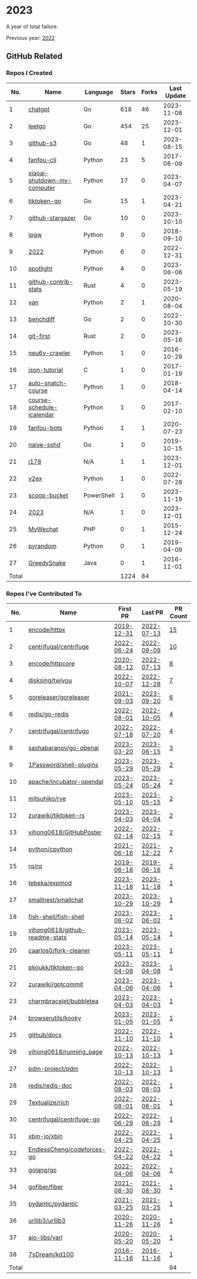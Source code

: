 # 2023

A year of total failure.

Previous year: [2022](https://github.com/j178/2022)

## GitHub Related

### Repos I Created

<!-- BEGIN:created_repos -->
| No.   | Name                                                                               | Language   | Stars | Forks | Last Update |
|-------|------------------------------------------------------------------------------------|------------|-------|-------|-------------|
| 1     | [chatgpt](https://github.com/j178/chatgpt)                                         | Go         | 618   | 46    | 2023-11-08  |
| 2     | [leetgo](https://github.com/j178/leetgo)                                           | Go         | 454   | 25    | 2023-12-01  |
| 3     | [github-s3](https://github.com/j178/github-s3)                                     | Go         | 48    | 1     | 2023-08-15  |
| 4     | [fanfou-cli](https://github.com/j178/fanfou-cli)                                   | Python     | 23    | 5     | 2017-06-09  |
| 5     | [xiaoai-shutdown-my-computer](https://github.com/j178/xiaoai-shutdown-my-computer) | Python     | 17    | 0     | 2023-04-07  |
| 6     | [tiktoken-go](https://github.com/j178/tiktoken-go)                                 | Go         | 15    | 1     | 2023-04-21  |
| 7     | [github-stargazer](https://github.com/j178/github-stargazer)                       | Go         | 10    | 0     | 2023-10-10  |
| 8     | [ipgw](https://github.com/j178/ipgw)                                               | Python     | 9     | 0     | 2018-09-10  |
| 9     | [2022](https://github.com/j178/2022)                                               | Python     | 6     | 0     | 2022-12-31  |
| 10    | [spotlight](https://github.com/j178/spotlight)                                     | Python     | 4     | 0     | 2023-06-06  |
| 11    | [github-contrib-stats](https://github.com/j178/github-contrib-stats)               | Rust       | 4     | 0     | 2023-05-19  |
| 12    | [van](https://github.com/j178/van)                                                 | Python     | 2     | 1     | 2020-08-04  |
| 13    | [benchdiff](https://github.com/j178/benchdiff)                                     | Go         | 2     | 0     | 2022-10-30  |
| 14    | [git-first](https://github.com/j178/git-first)                                     | Rust       | 2     | 0     | 2023-05-16  |
| 15    | [neu6v-crawler](https://github.com/j178/neu6v-crawler)                             | Python     | 1     | 0     | 2016-10-29  |
| 16    | [json-tutorial](https://github.com/j178/json-tutorial)                             | C          | 1     | 0     | 2017-01-19  |
| 17    | [auto-snatch-course](https://github.com/j178/auto-snatch-course)                   | Python     | 1     | 0     | 2018-04-14  |
| 18    | [course-schedule-icalendar](https://github.com/j178/course-schedule-icalendar)     | Python     | 1     | 0     | 2017-02-10  |
| 19    | [fanfou-bots](https://github.com/j178/fanfou-bots)                                 | Python     | 1     | 1     | 2020-07-23  |
| 20    | [naive-sshd](https://github.com/j178/naive-sshd)                                   | Go         | 1     | 0     | 2019-10-15  |
| 21    | [j178](https://github.com/j178/j178)                                               | N/A        | 1     | 1     | 2023-12-01  |
| 22    | [v2ex](https://github.com/j178/v2ex)                                               | Python     | 1     | 0     | 2022-07-28  |
| 23    | [scoop-bucket](https://github.com/j178/scoop-bucket)                               | PowerShell | 1     | 0     | 2023-11-19  |
| 24    | [2023](https://github.com/j178/2023)                                               | N/A        | 1     | 0     | 2023-12-01  |
| 25    | [MyWechat](https://github.com/j178/MyWechat)                                       | PHP        | 0     | 1     | 2015-12-24  |
| 26    | [pyrandom](https://github.com/j178/pyrandom)                                       | Python     | 0     | 1     | 2019-04-09  |
| 27    | [GreedySnake](https://github.com/j178/GreedySnake)                                 | Java       | 0     | 1     | 2016-11-01  |
| Total |                                                                                    |            | 1224  | 84    |             |
<!-- END:created_repos -->

### Repos I've Contributed To

<!-- BEGIN:contributed -->
| No.   | Name                                                                                | First PR                                                                | Last PR                                                                 | PR Count                                                                             |
|-------|-------------------------------------------------------------------------------------|-------------------------------------------------------------------------|-------------------------------------------------------------------------|--------------------------------------------------------------------------------------|
| 1     | [encode/httpx](https://github.com/encode/httpx)                                     | [2019-12-31](https://github.com/encode/httpx/pull/704)                  | [2022-07-13](https://github.com/encode/httpx/pull/2302)                 | [15](https://github.com/encode/httpx/pulls?q=is%3Apr+author%3Aj178)                  |
| 2     | [centrifugal/centrifuge](https://github.com/centrifugal/centrifuge)                 | [2022-06-24](https://github.com/centrifugal/centrifuge/pull/230)        | [2022-09-09](https://github.com/centrifugal/centrifuge/pull/252)        | [10](https://github.com/centrifugal/centrifuge/pulls?q=is%3Apr+author%3Aj178)        |
| 3     | [encode/httpcore](https://github.com/encode/httpcore)                               | [2020-08-12](https://github.com/encode/httpcore/pull/154)               | [2022-07-13](https://github.com/encode/httpcore/pull/565)               | [8](https://github.com/encode/httpcore/pulls?q=is%3Apr+author%3Aj178)                |
| 4     | [disksing/twiyou](https://github.com/disksing/twiyou)                               | [2022-10-07](https://github.com/disksing/twiyou/pull/1)                 | [2022-12-28](https://github.com/disksing/twiyou/pull/10)                | [7](https://github.com/disksing/twiyou/pulls?q=is%3Apr+author%3Aj178)                |
| 5     | [goreleaser/goreleaser](https://github.com/goreleaser/goreleaser)                   | [2021-09-03](https://github.com/goreleaser/goreleaser/pull/2455)        | [2023-09-20](https://github.com/goreleaser/goreleaser/pull/4317)        | [6](https://github.com/goreleaser/goreleaser/pulls?q=is%3Apr+author%3Aj178)          |
| 6     | [redis/go-redis](https://github.com/redis/go-redis)                                 | [2022-08-01](https://github.com/redis/go-redis/pull/2174)               | [2022-10-05](https://github.com/redis/go-redis/pull/2231)               | [4](https://github.com/redis/go-redis/pulls?q=is%3Apr+author%3Aj178)                 |
| 7     | [centrifugal/centrifugo](https://github.com/centrifugal/centrifugo)                 | [2022-07-18](https://github.com/centrifugal/centrifugo/pull/525)        | [2022-07-20](https://github.com/centrifugal/centrifugo/pull/528)        | [4](https://github.com/centrifugal/centrifugo/pulls?q=is%3Apr+author%3Aj178)         |
| 8     | [sashabaranov/go-openai](https://github.com/sashabaranov/go-openai)                 | [2023-03-20](https://github.com/sashabaranov/go-openai/pull/180)        | [2023-06-15](https://github.com/sashabaranov/go-openai/pull/374)        | [3](https://github.com/sashabaranov/go-openai/pulls?q=is%3Apr+author%3Aj178)         |
| 9     | [1Password/shell-plugins](https://github.com/1Password/shell-plugins)               | [2023-05-29](https://github.com/1Password/shell-plugins/pull/271)       | [2023-05-29](https://github.com/1Password/shell-plugins/pull/273)       | [2](https://github.com/1Password/shell-plugins/pulls?q=is%3Apr+author%3Aj178)        |
| 10    | [apache/incubator-opendal](https://github.com/apache/incubator-opendal)             | [2023-05-24](https://github.com/apache/incubator-opendal/pull/2307)     | [2023-05-24](https://github.com/apache/incubator-opendal/pull/2308)     | [2](https://github.com/apache/incubator-opendal/pulls?q=is%3Apr+author%3Aj178)       |
| 11    | [mitsuhiko/rye](https://github.com/mitsuhiko/rye)                                   | [2023-05-10](https://github.com/mitsuhiko/rye/pull/127)                 | [2023-05-15](https://github.com/mitsuhiko/rye/pull/161)                 | [2](https://github.com/mitsuhiko/rye/pulls?q=is%3Apr+author%3Aj178)                  |
| 12    | [zurawiki/tiktoken-rs](https://github.com/zurawiki/tiktoken-rs)                     | [2023-04-03](https://github.com/zurawiki/tiktoken-rs/pull/14)           | [2023-04-04](https://github.com/zurawiki/tiktoken-rs/pull/15)           | [2](https://github.com/zurawiki/tiktoken-rs/pulls?q=is%3Apr+author%3Aj178)           |
| 13    | [yihong0618/GitHubPoster](https://github.com/yihong0618/GitHubPoster)               | [2022-02-14](https://github.com/yihong0618/GitHubPoster/pull/55)        | [2022-02-15](https://github.com/yihong0618/GitHubPoster/pull/56)        | [2](https://github.com/yihong0618/GitHubPoster/pulls?q=is%3Apr+author%3Aj178)        |
| 14    | [python/cpython](https://github.com/python/cpython)                                 | [2021-06-16](https://github.com/python/cpython/pull/26754)              | [2021-12-22](https://github.com/python/cpython/pull/30227)              | [2](https://github.com/python/cpython/pulls?q=is%3Apr+author%3Aj178)                 |
| 15    | [rq/rq](https://github.com/rq/rq)                                                   | [2019-06-16](https://github.com/rq/rq/pull/1108)                        | [2019-06-16](https://github.com/rq/rq/pull/1109)                        | [2](https://github.com/rq/rq/pulls?q=is%3Apr+author%3Aj178)                          |
| 16    | [tebeka/expmod](https://github.com/tebeka/expmod)                                   | [2023-11-18](https://github.com/tebeka/expmod/pull/1)                   | [2023-11-18](https://github.com/tebeka/expmod/pull/1)                   | [1](https://github.com/tebeka/expmod/pulls?q=is%3Apr+author%3Aj178)                  |
| 17    | [smallnest/smallchat](https://github.com/smallnest/smallchat)                       | [2023-10-29](https://github.com/smallnest/smallchat/pull/1)             | [2023-10-29](https://github.com/smallnest/smallchat/pull/1)             | [1](https://github.com/smallnest/smallchat/pulls?q=is%3Apr+author%3Aj178)            |
| 18    | [fish-shell/fish-shell](https://github.com/fish-shell/fish-shell)                   | [2023-06-02](https://github.com/fish-shell/fish-shell/pull/9825)        | [2023-06-02](https://github.com/fish-shell/fish-shell/pull/9825)        | [1](https://github.com/fish-shell/fish-shell/pulls?q=is%3Apr+author%3Aj178)          |
| 19    | [yihong0618/github-readme-stats](https://github.com/yihong0618/github-readme-stats) | [2023-05-14](https://github.com/yihong0618/github-readme-stats/pull/13) | [2023-05-14](https://github.com/yihong0618/github-readme-stats/pull/13) | [1](https://github.com/yihong0618/github-readme-stats/pulls?q=is%3Apr+author%3Aj178) |
| 20    | [caarlos0/fork-cleaner](https://github.com/caarlos0/fork-cleaner)                   | [2023-05-11](https://github.com/caarlos0/fork-cleaner/pull/142)         | [2023-05-11](https://github.com/caarlos0/fork-cleaner/pull/142)         | [1](https://github.com/caarlos0/fork-cleaner/pulls?q=is%3Apr+author%3Aj178)          |
| 21    | [pkoukk/tiktoken-go](https://github.com/pkoukk/tiktoken-go)                         | [2023-04-08](https://github.com/pkoukk/tiktoken-go/pull/5)              | [2023-04-08](https://github.com/pkoukk/tiktoken-go/pull/5)              | [1](https://github.com/pkoukk/tiktoken-go/pulls?q=is%3Apr+author%3Aj178)             |
| 22    | [zurawiki/gptcommit](https://github.com/zurawiki/gptcommit)                         | [2023-04-06](https://github.com/zurawiki/gptcommit/pull/139)            | [2023-04-06](https://github.com/zurawiki/gptcommit/pull/139)            | [1](https://github.com/zurawiki/gptcommit/pulls?q=is%3Apr+author%3Aj178)             |
| 23    | [charmbracelet/bubbletea](https://github.com/charmbracelet/bubbletea)               | [2023-04-03](https://github.com/charmbracelet/bubbletea/pull/709)       | [2023-04-03](https://github.com/charmbracelet/bubbletea/pull/709)       | [1](https://github.com/charmbracelet/bubbletea/pulls?q=is%3Apr+author%3Aj178)        |
| 24    | [browserutils/kooky](https://github.com/browserutils/kooky)                         | [2023-01-05](https://github.com/browserutils/kooky/pull/56)             | [2023-01-05](https://github.com/browserutils/kooky/pull/56)             | [1](https://github.com/browserutils/kooky/pulls?q=is%3Apr+author%3Aj178)             |
| 25    | [github/docs](https://github.com/github/docs)                                       | [2022-11-10](https://github.com/github/docs/pull/21929)                 | [2022-11-10](https://github.com/github/docs/pull/21929)                 | [1](https://github.com/github/docs/pulls?q=is%3Apr+author%3Aj178)                    |
| 26    | [yihong0618/running_page](https://github.com/yihong0618/running_page)               | [2022-10-13](https://github.com/yihong0618/running_page/pull/319)       | [2022-10-13](https://github.com/yihong0618/running_page/pull/319)       | [1](https://github.com/yihong0618/running_page/pulls?q=is%3Apr+author%3Aj178)        |
| 27    | [pdm-project/pdm](https://github.com/pdm-project/pdm)                               | [2022-10-13](https://github.com/pdm-project/pdm/pull/1434)              | [2022-10-13](https://github.com/pdm-project/pdm/pull/1434)              | [1](https://github.com/pdm-project/pdm/pulls?q=is%3Apr+author%3Aj178)                |
| 28    | [redis/redis-doc](https://github.com/redis/redis-doc)                               | [2022-08-03](https://github.com/redis/redis-doc/pull/2064)              | [2022-08-03](https://github.com/redis/redis-doc/pull/2064)              | [1](https://github.com/redis/redis-doc/pulls?q=is%3Apr+author%3Aj178)                |
| 29    | [Textualize/rich](https://github.com/Textualize/rich)                               | [2022-08-01](https://github.com/Textualize/rich/pull/2437)              | [2022-08-01](https://github.com/Textualize/rich/pull/2437)              | [1](https://github.com/Textualize/rich/pulls?q=is%3Apr+author%3Aj178)                |
| 30    | [centrifugal/centrifuge-go](https://github.com/centrifugal/centrifuge-go)           | [2022-06-29](https://github.com/centrifugal/centrifuge-go/pull/64)      | [2022-06-29](https://github.com/centrifugal/centrifuge-go/pull/64)      | [1](https://github.com/centrifugal/centrifuge-go/pulls?q=is%3Apr+author%3Aj178)      |
| 31    | [xbin-io/xbin](https://github.com/xbin-io/xbin)                                     | [2022-04-25](https://github.com/xbin-io/xbin/pull/2)                    | [2022-04-25](https://github.com/xbin-io/xbin/pull/2)                    | [1](https://github.com/xbin-io/xbin/pulls?q=is%3Apr+author%3Aj178)                   |
| 32    | [EndlessCheng/codeforces-go](https://github.com/EndlessCheng/codeforces-go)         | [2022-04-22](https://github.com/EndlessCheng/codeforces-go/pull/3)      | [2022-04-22](https://github.com/EndlessCheng/codeforces-go/pull/3)      | [1](https://github.com/EndlessCheng/codeforces-go/pulls?q=is%3Apr+author%3Aj178)     |
| 33    | [golang/go](https://github.com/golang/go)                                           | [2022-04-06](https://github.com/golang/go/pull/52194)                   | [2022-04-06](https://github.com/golang/go/pull/52194)                   | [1](https://github.com/golang/go/pulls?q=is%3Apr+author%3Aj178)                      |
| 34    | [gofiber/fiber](https://github.com/gofiber/fiber)                                   | [2021-08-30](https://github.com/gofiber/fiber/pull/1510)                | [2021-08-30](https://github.com/gofiber/fiber/pull/1510)                | [1](https://github.com/gofiber/fiber/pulls?q=is%3Apr+author%3Aj178)                  |
| 35    | [pydantic/pydantic](https://github.com/pydantic/pydantic)                           | [2021-03-25](https://github.com/pydantic/pydantic/pull/2577)            | [2021-03-25](https://github.com/pydantic/pydantic/pull/2577)            | [1](https://github.com/pydantic/pydantic/pulls?q=is%3Apr+author%3Aj178)              |
| 36    | [urllib3/urllib3](https://github.com/urllib3/urllib3)                               | [2020-11-26](https://github.com/urllib3/urllib3/pull/2095)              | [2020-11-26](https://github.com/urllib3/urllib3/pull/2095)              | [1](https://github.com/urllib3/urllib3/pulls?q=is%3Apr+author%3Aj178)                |
| 37    | [aio-libs/yarl](https://github.com/aio-libs/yarl)                                   | [2020-05-20](https://github.com/aio-libs/yarl/pull/452)                 | [2020-05-20](https://github.com/aio-libs/yarl/pull/452)                 | [1](https://github.com/aio-libs/yarl/pulls?q=is%3Apr+author%3Aj178)                  |
| 38    | [7sDream/kd100](https://github.com/7sDream/kd100)                                   | [2016-11-16](https://github.com/7sDream/kd100/pull/1)                   | [2016-11-16](https://github.com/7sDream/kd100/pull/1)                   | [1](https://github.com/7sDream/kd100/pulls?q=is%3Apr+author%3Aj178)                  |
| Total |                                                                                     |                                                                         |                                                                         | 94                                                                                   |
<!-- END:contributed -->
